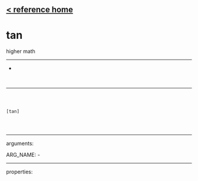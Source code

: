 [< reference home](ceammc_lib.html)
---

# tan


higher math

---

-
<br>


---


```



[tan]


            
```

---
arguments:

ARG_NAME: -<br>

---
properties:


